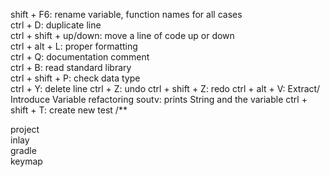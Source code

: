 shift + F6: rename variable, function names for all cases<br>
ctrl + D: duplicate line<br>
ctrl + shift + up/down: move a line of code up or down<br>
ctrl + alt + L: proper formatting<br>
ctrl + Q: documentation comment<br>
ctrl + B: read standard library<br>
ctrl + shift + P: check data type<br>
ctrl + Y: delete line
ctrl + Z: undo
ctrl + shift + Z: redo
ctrl + alt + V: Extract/ Introduce Variable refactoring
soutv: prints String and the variable
ctrl + shift + T: create new test
/**

project<br>
inlay<br>
gradle<br>
keymap<br>
